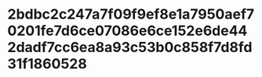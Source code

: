 # 2bdbc2c247a7f09f9ef8e1a7950aef70201fe7d6ce07086e6ce152e6de442dadf7cc6ea8a93c53b0c858f7d8fd31f1860528